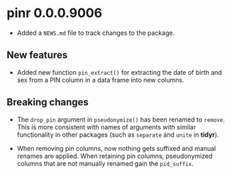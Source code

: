 # pinr 0.0.0.9006

* Added a `NEWS.md` file to track changes to the package.

## New features

* Added new function `pin_extract()` for extracting the date of birth and
sex from a PIN column in a data frame into new columns.

## Breaking changes

* The `drop_pin` argument in `pseudonymize()` has been renamed to `remove`. This
is more consistent with names of arguments with similar functionality in other
packages (such as `separate` and `unite` in **tidyr**).

* When removing pin columns, now nothing gets suffixed and manual renames are
applied. When retaining pin columns, pseudonymized columns that are not manually renamed gain the  `pid_suffix`.
